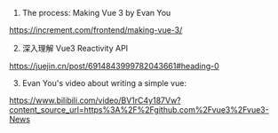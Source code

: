 1. The process: Making Vue 3 by Evan You

https://increment.com/frontend/making-vue-3/

2. 深入理解 Vue3 Reactivity API

https://juejin.cn/post/6914843999782043661#heading-0

3. Evan You's video about writing a simple vue: 

https://www.bilibili.com/video/BV1rC4y187Vw?content_source_url=https%3A%2F%2Fgithub.com%2Fvue3%2Fvue3-News
